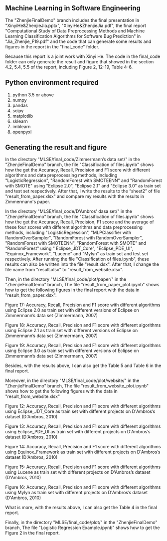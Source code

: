 ## Machine Learning in Software Engineering
The "ZhenjieFinalDemo" branch includes the final presentation in "XinyiHe&ZhenjieJia.pptx", "XinyiHe&ZhenjieJia.pdf", the final report "Computational Study of Data Preprocessing Methods and Machine Learning Classification Algorithms for Software Bug Prediction" in "Jia_Zhenjie_F19.pdf" and the code that can generate some results and figures in the report in the "final_code" folder. 

Because this report is a joint work with Xinyi He. The code in the final_code folder can only generate the result and figure that showed in the section 4.2, 5.4, 5.5 of the report, including Figure 2, 12-19, Table 4-6.

## Python environment required
1. python 3.5 or above
2. numpy
3. pandas
4. scipy
5. matplotlib
6. sklearn
7. imblearn
8. openpyxl

## Generating the result and figure 
In the directory "MLSE/final_code/Zimmermann’s data set/" in the "ZhenjieFinalDemo" branch, the file "Classification of files.ipynb" shows how the get the Accuracy, Recall, Precision and F1 score with different algorithms and data preprocessing methods, including "LogisticRegression", "RandomForest with SMOTEENN" and "RandomForest with SMOTE" using "Eclipse 2.0", "Eclipse 2.1" and "Eclipse 3.0" as train set and test set respectively. After that, I write the results to the “sheet2” of file "result_from_paper.xlsx" and compare my results with the results in Zimmermann's paper.

In the directory "MLSE/final_code/D'Ambros' dasa set/" in the "ZhenjieFinalDemo" branch, the file "Classification of files.ipynb" shows how the get the Accuracy, Recall, Precision, F1 score and the average of these four scores with different algorithms and data preprocessing methods, including "LogisticRegression", "MLPClassifier with RandomOverSampler", "RandomForest with RandomOverSampler", "RandomForest with SMOTEENN", "RandomForest with SMOTE" and "RandomForest" using " Eclipse_JDT_Core", "Eclipse_PDE_UI", "Equinox_Framework", "Lucene" and "Mylyn" as train set and test set respectively. After running the file "Classification of files.ipynb", these results can also be written into the file "result.xlsx". After that, I change the file name from "result.xlsx" to "result_from_website.xlsx".

Then, in the directory "MLSE/final_code/plot/paper/" in the "ZhenjieFinalDemo" branch, The file "result_from_paper_plot.ipynb" shows how to get the following figures in the final report with the data in "result_from_paper.xlsx".

Figure 17: Accuracy, Recall, Precision and F1 score with different algorithms using Eclipse 2.0 as train set with different versions of Eclipse on Zimmermann’s data set (Zimmermann, 2007) 

Figure 18: Accuracy, Recall, Precision and F1 score with different algorithms using Eclipse 2.1 as train set with different versions of Eclipse on Zimmermann’s data set (Zimmermann, 2007) 

Figure 19: Accuracy, Recall, Precision and F1 score with different algorithms using Eclipse 3.0 as train set with different versions of Eclipse on Zimmermann’s data set (Zimmermann, 2007)

Besides, with the results above, I can also get the Table 5 and Table 6 in the final report.

Moreover, in the directory "MLSE/final_code/plot/website/" in the "ZhenjieFinalDemo" branch, The file "result_from_website_plot.ipynb" shows how to get the following figures with the data in "result_from_website.xlsx"

Figure 12: Accuracy, Recall, Precision and F1 score with different algorithms using Eclipse_JDT_Core as train set with different projects on D'Ambros’s dataset (D'Ambros, 2010)

Figure 13: Accuracy, Recall, Precision and F1 score with different algorithms using Eclipse_PDE_UI as train set with different projects on D'Ambros’s dataset (D'Ambros, 2010)  

Figure 14: Accuracy, Recall, Precision and F1 score with different algorithms using Equinox_Framework as train set with different projects on D'Ambros’s dataset (D'Ambros, 2010) 

Figure 15: Accuracy, Recall, Precision and F1 score with different algorithms using Lucene as train set with different projects on D'Ambros’s dataset (D'Ambros, 2010)  

Figure 16: Accuracy, Recall, Precision and F1 score with different algorithms using Mylyn as train set with different projects on D'Ambros’s dataset (D'Ambros, 2010)  

What is more, with the results above, I can also get the Table 4 in the final report.

Finally, in the directory "MLSE/final_code/plot/" in the "ZhenjieFinalDemo" branch, The file "Logistic Regression Example.ipynb" shows how to get the Figure 2 in the final report.
